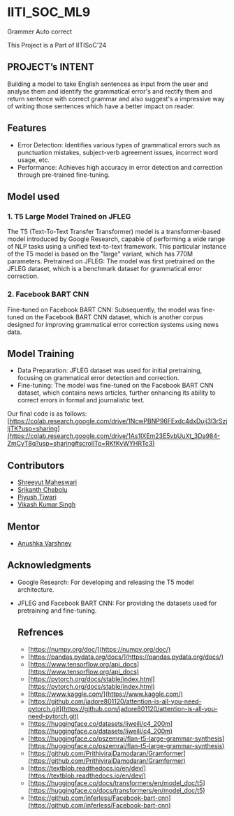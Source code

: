 # IITI_SOC_ML9
Grammer Auto correct

This Project is a Part of IITISoC'24

## PROJECT’s INTENT 
Building a model to take English sentences as input from the user and analyse them and identify the grammatical error's and rectify them and return sentence with correct grammar and also suggest's a impressive way of writing those sentences which have a better impact on reader.

## Features
- Error Detection: Identifies various types of grammatical errors such as punctuation mistakes, subject-verb agreement issues, incorrect word usage, etc.
- Performance: Achieves high accuracy in error detection and correction through pre-trained fine-tuning.

## Model used
### 1. T5 Large Model Trained on JFLEG 
The T5 (Text-To-Text Transfer Transformer) model is a transformer-based model introduced by Google Research, capable of performing a wide range of NLP tasks using a unified text-to-text framework. This particular instance of the T5 model is based on the "large" variant, which has 770M parameters.
Pretrained on JFLEG: The model was first pretrained on the JFLEG dataset, which is a benchmark dataset for grammatical error correction.

### 2. Facebook BART CNN
Fine-tuned on Facebook BART CNN: Subsequently, the model was fine-tuned on the Facebook BART CNN dataset, which is another corpus designed for improving grammatical error correction systems using news data.

## Model Training 
- Data Preparation: JFLEG dataset was used for initial pretraining, focusing on grammatical error detection and correction.
- Fine-tuning: The model was fine-tuned on the Facebook BART CNN dataset, which contains news articles, further enhancing its ability to correct errors in formal and journalistic text.

Our final code is as follows:\
[https://colab.research.google.com/drive/1NcwPBNP96FExdc4dxDuji3l3rSzjljTK?usp=sharing](https://colab.research.google.com/drive/1As1IXEm23E5vbUuXt_3Da984-ZmCyT8q?usp=sharing#scrollTo=RKfKyWYHRTc3)

## Contributors
- [Shreeyut Maheswari](https://github.com/search?q=shreeyut1905&type=users)
- [Srikanth Chebolu](https://github.com/search?q=Srikanth1234567808&type=users) 
- [Piyush Tiwari](https://github.com/search?q=Piyush867583&type=users)
- [Vikash Kumar Singh](https://github.com/search?q=Vikas1177&type=users)

## Mentor
- [Anushka Varshney](https://github.com/search?q=varshneyanushka&type=users)

## Acknowledgments
- Google Research: For developing and releasing the T5 model architecture.
- JFLEG and Facebook BART CNN: For providing the datasets used for pretraining and fine-tuning.

  ## Refrences
  - [https://numpy.org/doc/](https://numpy.org/doc/)
  - [https://pandas.pydata.org/docs/](https://pandas.pydata.org/docs/)
  - [https://www.tensorflow.org/api_docs](https://www.tensorflow.org/api_docs)
  - [https://pytorch.org/docs/stable/index.html](https://pytorch.org/docs/stable/index.html)
  - [https://www.kaggle.com/](https://www.kaggle.com/)
  - [https://github.com/jadore801120/attention-is-all-you-need-pytorch.git](https://github.com/jadore801120/attention-is-all-you-need-pytorch.git)
  - [https://huggingface.co/datasets/liweili/c4_200m](https://huggingface.co/datasets/liweili/c4_200m)
  - [https://huggingface.co/pszemraj/flan-t5-large-grammar-synthesis](https://huggingface.co/pszemraj/flan-t5-large-grammar-synthesis)
  - [https://github.com/PrithivirajDamodaran/Gramformer](https://github.com/PrithivirajDamodaran/Gramformer)
  - [https://textblob.readthedocs.io/en/dev/](https://textblob.readthedocs.io/en/dev/)
  - [https://huggingface.co/docs/transformers/en/model_doc/t5](https://huggingface.co/docs/transformers/en/model_doc/t5)
  - [https://github.com/inferless/Facebook-bart-cnn](https://github.com/inferless/Facebook-bart-cnn)





